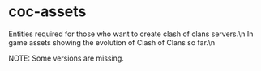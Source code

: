 # coc-assets
Entities required for those who want to create clash of clans  servers.\n
In game assets showing the evolution of Clash of Clans so far.\n


NOTE: Some versions are missing.
